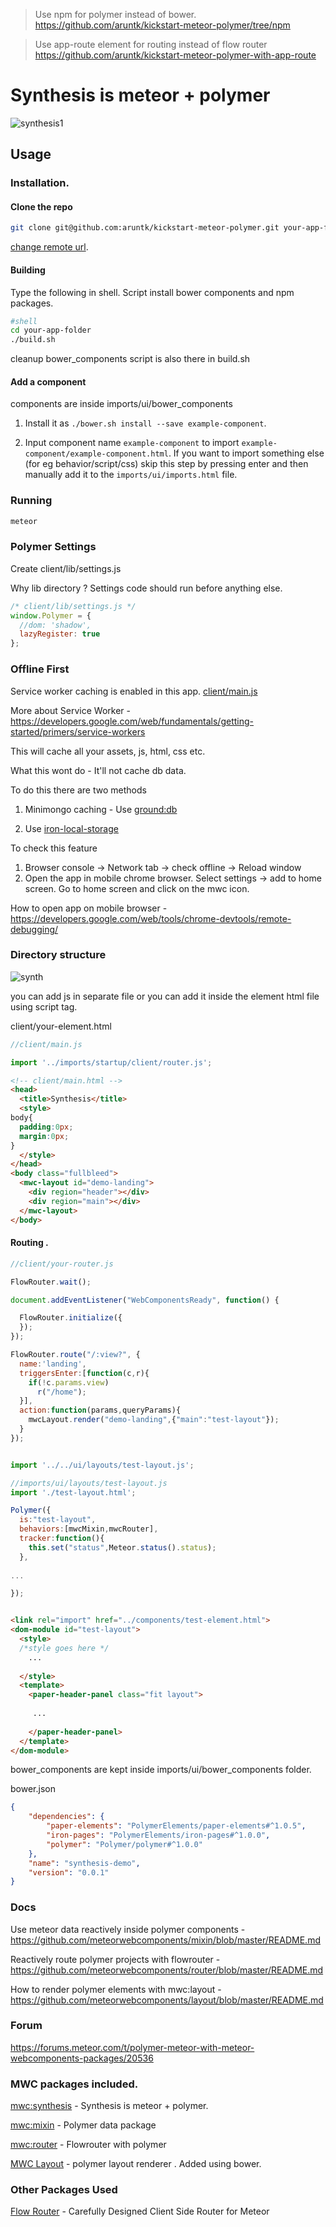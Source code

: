 > Use npm for polymer instead of bower. https://github.com/aruntk/kickstart-meteor-polymer/tree/npm

> Use app-route element for routing instead of flow router https://github.com/aruntk/kickstart-meteor-polymer-with-app-route

# Synthesis is meteor + polymer

![synthesis1](https://cloud.githubusercontent.com/assets/6007432/14216652/9da7131a-f867-11e5-9f84-6dd75d60dd45.gif)

## Usage

### Installation.

#### Clone the repo 
```sh
git clone git@github.com:aruntk/kickstart-meteor-polymer.git your-app-folder
```
[change remote url](https://help.github.com/articles/changing-a-remote-s-url/).

#### Building

Type the following in shell. Script install bower components and npm packages.
```sh
#shell
cd your-app-folder
./build.sh
```
cleanup bower_components script is also there in build.sh

#### Add a component 

components are inside imports/ui/bower_components

1. Install it as `./bower.sh install --save example-component`.

2. Input component name `example-component` to import `example-component/example-component.html`. If you want to import something else (for eg behavior/script/css) skip this step by pressing enter and then manually add it to the `imports/ui/imports.html` file.


### Running
```sh
meteor
```
### Polymer Settings

Create client/lib/settings.js

Why lib directory ? Settings code should run before anything else. 

```js
/* client/lib/settings.js */
window.Polymer = {
  //dom: 'shadow',
  lazyRegister: true
};
```
### Offline First

Service worker caching is enabled in this app. [client/main.js](client/main.js)

More about Service Worker - https://developers.google.com/web/fundamentals/getting-started/primers/service-workers

This will cache all your assets, js, html, css etc.

What this wont do - It'll not cache db data. 

To do this there are two methods

1. Minimongo caching - Use [ground:db](https://github.com/GroundMeteor/db)

2. Use [iron-local-storage](https://elements.polymer-project.org/elements/iron-localstorage)

To check this feature 

1. Browser console -> Network tab -> check offline -> Reload window
2. Open the app in mobile chrome browser. Select settings -> add to home screen. Go to home screen and click on the mwc icon.

How to open app on mobile browser - https://developers.google.com/web/tools/chrome-devtools/remote-debugging/

### Directory structure

![synth](https://cloud.githubusercontent.com/assets/6007432/21349548/882a7e88-c6d8-11e6-9a69-512e7294553f.png)

you can add js in separate file or you can add it inside the element html file using script tag.

client/your-element.html



```js
//client/main.js

import '../imports/startup/client/router.js';

```

```html
<!-- client/main.html -->
<head>
  <title>Synthesis</title>
  <style>
body{
  padding:0px;
  margin:0px;
}
  </style>
</head>
<body class="fullbleed">
  <mwc-layout id="demo-landing">
    <div region="header"></div>
    <div region="main"></div>
  </mwc-layout>
</body>
```
#### Routing . 

```js
//client/your-router.js

FlowRouter.wait();

document.addEventListener("WebComponentsReady", function() {

  FlowRouter.initialize({
  });
});

FlowRouter.route("/:view?", {
  name:'landing',
  triggersEnter:[function(c,r){
    if(!c.params.view)
      r("/home");
  }],
  action:function(params,queryParams){
    mwcLayout.render("demo-landing",{"main":"test-layout"});
  }
});


import '../../ui/layouts/test-layout.js';

```

```js
//imports/ui/layouts/test-layout.js
import './test-layout.html';

Polymer({
  is:"test-layout",
  behaviors:[mwcMixin,mwcRouter],
  tracker:function(){
    this.set("status",Meteor.status().status);
  },
  
...

});

```

```html

<link rel="import" href="../components/test-element.html">
<dom-module id="test-layout">
  <style>
  /*style goes here */
    ... 
    
  </style>
  <template>
    <paper-header-panel class="fit layout">
    
     ...
     
    </paper-header-panel>
  </template>
</dom-module>

```


bower_components are kept inside imports/ui/bower_components folder.

bower.json

```json
{
    "dependencies": {
        "paper-elements": "PolymerElements/paper-elements#^1.0.5",
        "iron-pages": "PolymerElements/iron-pages#^1.0.0",
        "polymer": "Polymer/polymer#^1.0.0"
    },
    "name": "synthesis-demo",
    "version": "0.0.1"
}

```



### Docs

Use meteor data reactively inside polymer components - https://github.com/meteorwebcomponents/mixin/blob/master/README.md

Reactively route polymer projects with flowrouter - https://github.com/meteorwebcomponents/router/blob/master/README.md

How to render polymer elements with mwc:layout - https://github.com/meteorwebcomponents/layout/blob/master/README.md




### Forum 

https://forums.meteor.com/t/polymer-meteor-with-meteor-webcomponents-packages/20536




### MWC packages included.

[mwc:synthesis](https://github.com/meteorwebcomponents/synthesis) -  Synthesis is meteor + polymer.

[mwc:mixin](https://github.com/meteorwebcomponents/mixin) -  Polymer data package

[mwc:router](https://github.com/meteorwebcomponents/router) - Flowrouter with polymer


[MWC Layout](https://github.com/meteorwebcomponents/layout) - polymer layout renderer . Added using bower.



### Other Packages Used

[Flow Router](https://github.com/kadirahq/flow-router) - Carefully Designed Client Side Router for Meteor


